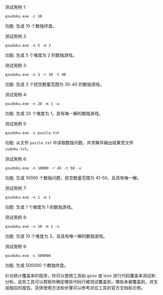 测试用例 1:
```
qsudoku.exe -c 10
```
功能: 生成 10 个数独终盘。

测试用例 2:
```
qsudoku.exe -n 5 -m 2
```
功能: 生成 5 个难度为 2 的数独游戏。

测试用例 3:
```
qsudoku.exe -n 3 -r 30 -t 40
```
功能: 生成 3 个挖空数量范围为 30-40 的数独游戏。

测试用例 4:
```
qsudoku.exe -n 20 -m 1 -u
```
功能: 生成 20 个难度为 1，具有唯一解的数独游戏。

测试用例 5:
```
qsudoku.exe -s puzzle.txt
```
功能: 从文件 `puzzle.txt` 中读取数独问题，并求解并输出结果至文件`sudoku.txt`。

测试用例 6:
```
qsudoku.exe -n 10000 -r 45 -t 50 -u
```
功能: 生成 10000 个数独问题，挖空数量范围为 41-50，且具有唯一解。

测试用例 7:
```
qsudoku.exe -n 1 -m 1
```
功能: 生成 1 个难度为 1 的数独游戏。

测试用例 8:
```
qsudoku.exe -n 10 -m 3 -u
```
功能: 生成 10 个难度为 3，且具有唯一解的数独游戏。

测试用例 9:
```
qsudoku.exe -c 500000
```
功能: 生成 500000 个数独终盘。

针对统计覆盖率的程序，你可以使用工具如 gcov 或 lcov 进行代码覆盖率测试和分析。这些工具可以帮助你确定哪些代码行被测试覆盖到，哪些未被覆盖到，并生成相应的报告。具体使用方法和步骤可以参考对应工具的官方文档和示例。